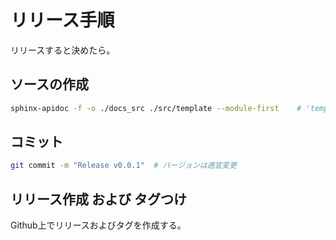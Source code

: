 # リリース手順

リリースすると決めたら。

## ソースの作成

```bash
sphinx-apidoc -f -o ./docs_src ./src/template --module-first    # 'template'部分は適宜変更
```

## コミット

```bash
git commit -m "Release v0.0.1"  # バージョンは適宜変更
```

## リリース作成 および タグつけ

Github上でリリースおよびタグを作成する。

